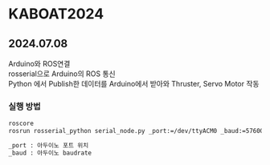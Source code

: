 <h1>KABOAT2024</h1>
<h2> 2024.07.08</h2>
Arduino와 ROS연결<br>
rosserial으로 Arduino의 ROS 통신<br>
Python 에서 Publish한 데이터를 Arduino에서 받아와 Thruster, Servo Motor 작동



<h3>실행 방법</h3>

```bash
roscore
rosrun rosserial_python serial_node.py _port:=/dev/ttyACM0 _baud:=57600

_port : 아두이노 포트 위치
_baud : 아두이노 baudrate
```